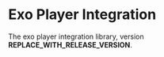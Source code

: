 # Exo Player Integration

The exo player integration library, version __REPLACE_WITH_RELEASE_VERSION__.
